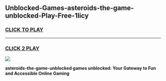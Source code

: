 
## Unblocked-Games-asteroids-the-game-unblocked-Play-Free-1licy
<h3>
<a href="https://premium76.site?title=asteroids-the-game-unblocked&ref=21A">CLICK TO PLAY</a></h3>
<hr>

<h3>
<a href="https://premium76.site?title=asteroids-the-game-unblocked&ref=21A">CLICK 2 PLAY</a>
  
</h3>

<a href="https://premium76.site?title=asteroids-the-game-unblocked&ref=21A"><img src="https://clearcache.store/games.png"></a>


**asteroids-the-game-unblocked games unblocked: Your Gateway to Fun and Accessible Online Gaming**
